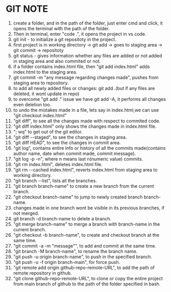 # GIT NOTE
1. create a folder, and in the path of the folder, just enter cmd and click, it opens the terminal with the path of the folder.
2. Then in terminal, enter "code .", it opens the project in vs code.
3. git init - to initialize a git repositoty in the project.
4. first project is in working directory -> git add -> goes to staging area -> git commit -> repositoty
5. git status - gives information whether any files are added or not added in staging area and also commited or not.
6. if a folder contains index.html file, then "git add index.html" adds index.html to the staging area.
7. git commit -m "any message regarding changes made", pushes from staging area to repository.
8. to add all newly added files or changes: git add .(but if any files are deleted, it wont update in repo)
9. to overcome "git add ." issue we have git add -A, it performs all changes even deletion too.
10. to undo the mistakes made in a file, lets say in index.html,we can use "git checkout index.html"
11. "git diff", to see all the changes made with respect to commited code.
12. "git diff index.html" only shows the changes made in index.html file.
13. "; wq" to get out of the git editor.
14. "git diff --staged", to see the changes in staging area.
15. "git diff HEAD", to see the changes in commit area.
16. "git log", contains entire info or history of all the commits made(contains author name, date when commit made, commit message).
17. "git log -p -n", where n means last n(numeric value) commits.
18. "git rm index.html", deletes index.html file.
19. "git rm --cached index.html", reverts index.html from staging area to working directory.
20. "git branch --list", lists all the branches.
21. "git branch branch-name" to create a new branch from the current branch.
22. "git checkout branch-name" to jump to newly created branch branch-name.
23. changes made in one branch wont be visible in its previous branches, if not merged.
24. git branch -d branch-name to delete a branch.
25. "git merge branch-name" to merge a branch with branch-name in the current branch.
26. "git checkout -b branch-name", to create and checkout branch at the same time.
27. "git commit -a -m "message"", to add and commit at the same time.
28. "git branch -M branch-name", to rename the branch name.
29. "git push -u origin branch-name", to push in the specified branch.
30. "git push -u -f origin branch-main", for force push.
31. "git remote add origin github-repo-remote-URL", to add the path of remote repository in github.
32. "git clone github-repo-remote-URL", to clone or copy the entire project from main branch of github to the path of the folder specified in bash.
